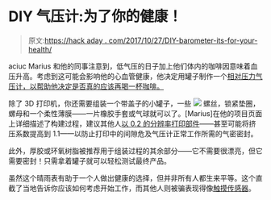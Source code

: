 # DIY 气压计:为了你的健康！

> 原文:[https://hack aday . com/2017/10/27/DIY-barometer-its-for-your-health/](https://hackaday.com/2017/10/27/diy-barometer-its-for-your-health/)

aciuc Marius 和他的同事注意到，低气压的日子加上他们体内的咖啡因意味着血压升高。考虑到这可能会影响他的心血管健康，他决定用罐子制作一个[相对压力气压计，以帮助他决定是否真的应该再喝一杯咖啡。](https://hackaday.io/project/27500-3d-printed-cute-barometer)

除了 3D 打印机，你还需要组装一个带盖子的小罐子，一些 [![](../Images/1050e9ec19634fc3859ab251246e2398.png)](https://hackaday.com/wp-content/uploads/2017/10/6466211506607819426-c6c4aeaaf8b8eb59f302ae1a6f74914d.png) 螺丝，锁紧垫圈，螺母和一个柔性薄膜——一片橡胶手套或气球就可以了。[Marius]在他的项目页面上详细描述了构建过程，建议其他人[以 0.2 的分辨率打印部件](https://hackaday.io/project/27500/files)——甚至可能将挤压系数提高到 1.1——以防止打印中的间隙危及气压计正常工作所需的气密密封。

此外，厚胶或环氧树脂被推荐用于组装过程的其余部分——它不需要很漂亮，但它需要密封！只需拿着罐子就可以轻松测试最终产品。

虽然这个晴雨表有助于一个人做出健康的选择，但并非所有人都生来平等。这个直截了当地告诉你应该如何考虑开始工作，而其他人则被骗表现得像[触摸传感器](https://hackaday.com/2012/08/30/building-touch-sensors-from-digital-barometer-chips/)。